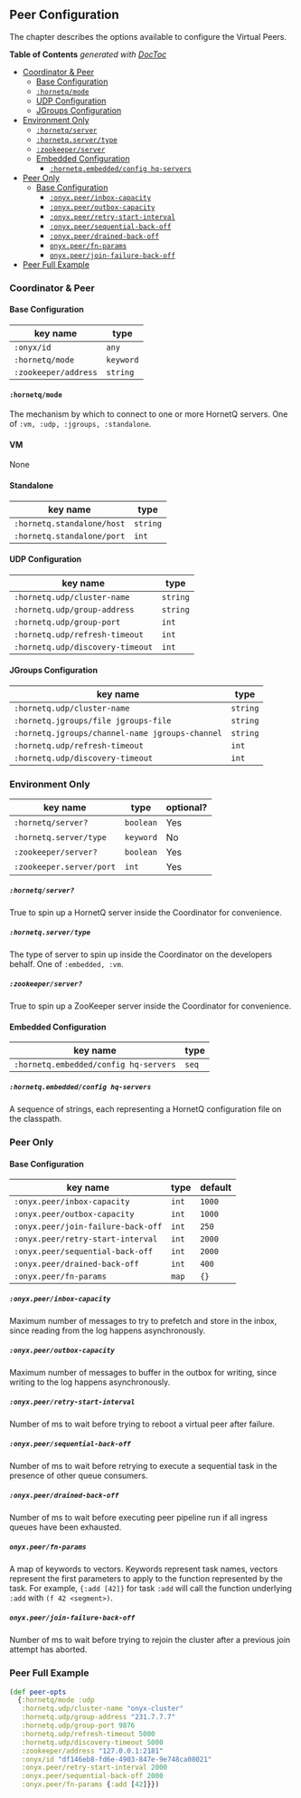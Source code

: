 ## Peer Configuration

The chapter describes the options available to configure the Virtual Peers.

<!-- START doctoc generated TOC please keep comment here to allow auto update -->
<!-- DON'T EDIT THIS SECTION, INSTEAD RE-RUN doctoc TO UPDATE -->
**Table of Contents**  *generated with [DocToc](http://doctoc.herokuapp.com/)*

- [Coordinator & Peer](#coordinator-&-peer)
  - [Base Configuration](#base-configuration)
  - [`:hornetq/mode`](#hornetqmode)
  - [UDP Configuration](#udp-configuration)
  - [JGroups Configuration](#jgroups-configuration)
- [Environment Only](#environment-only)
    - [`:hornetq/server`](#hornetqserver)
    - [`:hornetq.server/type`](#hornetqservertype)
    - [`:zookeeper/server`](#zookeeperserver)
  - [Embedded Configuration](#embedded-configuration)
    - [`:hornetq.embedded/config hq-servers`](#hornetqembeddedconfig-hq-servers)
- [Peer Only](#peer-only)
  - [Base Configuration](#base-configuration-1)
    - [`:onyx.peer/inbox-capacity`](#onyxpeerinbox-capacity)
    - [`:onyx.peer/outbox-capacity`](#onyxpeeroutbox-capacity)
    - [`:onyx.peer/retry-start-interval`](#onyxpeerretry-start-interval)
    - [`:onyx.peer/sequential-back-off`](#onyxpeersequential-back-off)
    - [`:onyx.peer/drained-back-off`](#onyxpeerdrained-back-off)
    - [`onyx.peer/fn-params`](#onyxpeerfn-params)
    - [`onyx.peer/join-failure-back-off`](#onyxpeerjoin-failure-back-off)
- [Peer Full Example](#peer-full-example)

<!-- END doctoc generated TOC please keep comment here to allow auto update -->

### Coordinator & Peer

#### Base Configuration

| key name                      | type       |
|-------------------------------|------------|
|`:onyx/id`                     |  `any`     |
|`:hornetq/mode`                |  `keyword` |
|`:zookeeper/address`           |  `string`  |

#### `:hornetq/mode`

The mechanism by which to connect to one or more HornetQ servers. One of `:vm, :udp, :jgroups, :standalone`.

#### VM

None

#### Standalone

| key name                       | type       |
|--------------------------------|------------|
|`:hornetq.standalone/host`      |  `string`  |
|`:hornetq.standalone/port`      |  `int`     |

#### UDP Configuration

| key name                       | type       |
|--------------------------------|------------|
|`:hornetq.udp/cluster-name`     |  `string`  |
|`:hornetq.udp/group-address`    |  `string`  |
|`:hornetq.udp/group-port`       |  `int`     |
|`:hornetq.udp/refresh-timeout`  |  `int`     |
|`:hornetq.udp/discovery-timeout`|  `int`     |

#### JGroups Configuration

| key name                                      | type      |
|-----------------------------------------------|-----------|
|`:hornetq.udp/cluster-name`                    |  `string` |
|`:hornetq.jgroups/file jgroups-file`           |  `string` |
|`:hornetq.jgroups/channel-name jgroups-channel`|  `string` |
|`:hornetq.udp/refresh-timeout`                 |  `int`    |
|`:hornetq.udp/discovery-timeout`               |  `int`    |

### Environment Only

| key name               | type       | optional?  |
|------------------------|------------|------------|
|`:hornetq/server?`      |  `boolean` | Yes        |
|`:hornetq.server/type`  |  `keyword` | No         |
|`:zookeeper/server?`    |  `boolean` | Yes        |
|`:zookeeper.server/port`|  `int`     | Yes        |

##### `:hornetq/server?`

True to spin up a HornetQ server inside the Coordinator for convenience.

##### `:hornetq.server/type`

The type of server to spin up inside the Coordinator on the developers behalf. One of `:embedded, :vm`.

##### `:zookeeper/server?`

True to spin up a ZooKeeper server inside the Coordinator for convenience.

#### Embedded Configuration

| key name                             | type      |
|--------------------------------------|-----------|
|`:hornetq.embedded/config hq-servers` |  `seq`    |

##### `:hornetq.embedded/config hq-servers`

A sequence of strings, each representing a HornetQ configuration file on the classpath.

### Peer Only

#### Base Configuration

| key name                         | type       | default|
|----------------------------------|------------|--------|
|`:onyx.peer/inbox-capacity`       | `int`      | `1000` |
|`:onyx.peer/outbox-capacity`      | `int`      | `1000` |
|`:onyx.peer/join-failure-back-off`| `int`      | `250`  |
|`:onyx.peer/retry-start-interval` | `int`      | `2000` |
|`:onyx.peer/sequential-back-off`  | `int`      | `2000` |
|`:onyx.peer/drained-back-off`     | `int`      | `400`  |
|`:onyx.peer/fn-params`            | `map`      | `{}`   |

##### `:onyx.peer/inbox-capacity`

Maximum number of messages to try to prefetch and store in the inbox, since reading from the log happens asynchronously.

##### `:onyx.peer/outbox-capacity`

Maximum number of messages to buffer in the outbox for writing, since writing to the log happens asynchronously.

##### `:onyx.peer/retry-start-interval`

Number of ms to wait before trying to reboot a virtual peer after failure.

##### `:onyx.peer/sequential-back-off`

Number of ms to wait before retrying to execute a sequential task in the presence of other queue consumers.

##### `:onyx.peer/drained-back-off`

Number of ms to wait before executing peer pipeline run if all ingress queues have been exhausted.

##### `onyx.peer/fn-params`

A map of keywords to vectors. Keywords represent task names, vectors represent the first parameters to apply
to the function represented by the task. For example, `{:add [42]}` for task `:add` will call the function
underlying `:add` with `(f 42 <segment>)`.

##### `onyx.peer/join-failure-back-off`

Number of ms to wait before trying to rejoin the cluster after a previous join attempt has aborted.

### Peer Full Example

```clojure
(def peer-opts
  {:hornetq/mode :udp
   :hornetq.udp/cluster-name "onyx-cluster"
   :hornetq.udp/group-address "231.7.7.7"
   :hornetq.udp/group-port 9876
   :hornetq.udp/refresh-timeout 5000
   :hornetq.udp/discovery-timeout 5000
   :zookeeper/address "127.0.0.1:2181"
   :onyx/id "df146eb8-fd6e-4903-847e-9e748ca08021"
   :onyx.peer/retry-start-interval 2000
   :onyx.peer/sequential-back-off 2000
   :onyx.peer/fn-params {:add [42]}})
```
